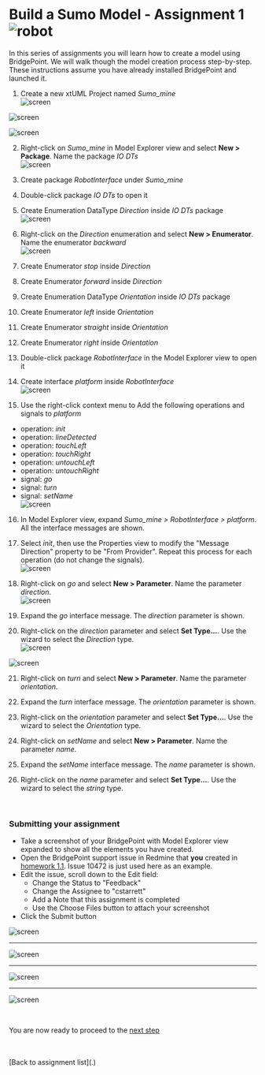 # Build a Sumo Model - Assignment 1  ![robot](../img/sumo_robot.jpg)  

In this series of assignments you will learn how to create a model using
BridgePoint.  We will walk though the model creation process step-by-step. These
instructions assume you have already installed BridgePoint and launched it.  

1) Create a new xtUML Project named *Sumo_mine*   
![screen](../img/sumo_hw_1.1.png)  

![screen](../img/sumo_hw_1.2.png)  

![screen](../img/sumo_hw_1.3.png)  

2) Right-click on *Sumo_mine* in Model Explorer view and select **New > Package**. Name the package *IO DTs*   
![screen](../img/sumo_hw_1.4.png)  

3) Create package *RobotInterface* under *Sumo_mine*    

4) Double-click package *IO DTs* to open it   

5) Create Enumeration DataType *Direction* inside *IO DTs* package   
![screen](../img/sumo_hw_1.5.png)  

6) Right-click on the *Direction* enumeration and select **New > Enumerator**. Name the enumerator *backward*   
![screen](../img/sumo_hw_1.6.png)  

7) Create Enumerator *stop* inside *Direction*   

8) Create Enumerator *forward* inside *Direction*   

9) Create Enumeration DataType *Orientation* inside *IO DTs* package   

10) Create Enumerator *left* inside *Orientation*   

11) Create Enumerator *straight* inside *Orientation*   

12) Create Enumerator *right* inside *Orientation*   

13) Double-click package *RobotInterface* in the Model Explorer view to open it  

14) Create interface *platform* inside *RobotInterface*   
![screen](../img/sumo_hw_1.7.png)  

15) Use the right-click context menu to Add the following operations and 
signals to *platform*   
  * operation: *init*  
  * operation: *lineDetected*  
  * operation: *touchLeft*  
  * operation: *touchRight*  
  * operation: *untouchLeft*  
  * operation: *untouchRight*  
  * signal: *go*  
  * signal: *turn*  
  * signal: *setName*  
![screen](../img/sumo_hw_1.8.png)  

16) In Model Explorer view, expand *Sumo_mine > RobotInterface > platform*.  All 
the interface messages are shown.  

17) Select *init*, then use the Properties view to modify the "Message Direction" 
property to be "From Provider". Repeat this process for each operation (do not change 
the signals).    
![screen](../img/sumo_hw_1.9.png)  

18) Right-click on *go* and select **New > Parameter**. Name the parameter *direction*.  
![screen](../img/sumo_hw_1.10.png)  

19) Expand the *go* interface message.  The *direction* parameter is shown.  

20) Right-click on the *direction* parameter and select **Set Type...**.  Use the wizard to select the *Direction* type.  
![screen](../img/sumo_hw_1.11.png)   

![screen](../img/sumo_hw_1.12.png)  

21) Right-click on *turn* and select **New > Parameter**. Name the parameter 
*orientation*.  

22) Expand the *turn* interface message.  The *orientation* parameter is shown.  

23) Right-click on the *orientation* parameter and select **Set Type...**.  Use the 
wizard to select the *Orientation* type.  

24) Right-click on *setName* and select **New > Parameter**. Name the parameter *name*.  

25) Expand the *setName* interface message.  The *name* parameter is shown.  

26) Right-click on the *name* parameter and select **Set Type...**.  Use the wizard 
to select the *string* type.  

<br/>

### Submitting your assignment

* Take a screenshot of your BridgePoint with Model Explorer view expanded to show 
all the elements you have created.  
* Open the BridgePoint support issue in Redmine that **you** created in [homework 1.1](../homework/1.1.html). Issue 
10472 is just used here as an example.  
* Edit the issue, scroll down to the Edit field:  
  * Change the Status to "Feedback"  
  * Change the Assignee to "cstarrett"  
  * Add a Note that this assignment is completed 
  * Use the Choose Files button to attach your screenshot  
* Click the Submit button  

![screen](../img/sumo_hw_1.13.png)   
<hr/>  

![screen](../img/sumo_hw_1.13a.png)   
<hr/>  

![screen](../img/sumo_hw_1.13b.png)   
<hr/>  

![screen](../img/sumo_hw_1.14.png)  

<br/>

You are now ready to proceed to the [next step](./sumo_create2.html)

<br/>
<br/>
[Back to assignment list](.)  
